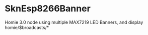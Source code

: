 # SknEsp8266Banner
Homie 3.0 node using multiple MAX7219 LED Banners, and display homie/$broadcasts/*
